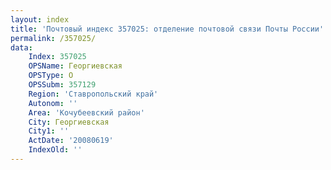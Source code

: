 ```yaml
---
layout: index
title: 'Почтовый индекс 357025: отделение почтовой связи Почты России'
permalink: /357025/
data:
    Index: 357025
    OPSName: Георгиевская
    OPSType: О
    OPSSubm: 357129
    Region: 'Ставропольский край'
    Autonom: ''
    Area: 'Кочубеевский район'
    City: Георгиевская
    City1: ''
    ActDate: '20080619'
    IndexOld: ''
---
```

